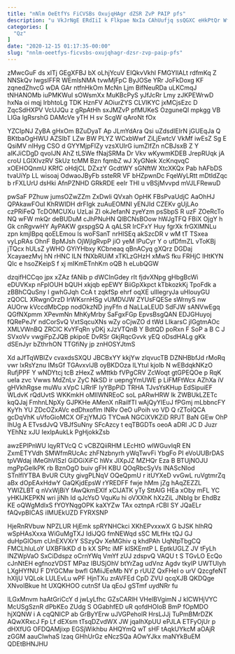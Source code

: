 ```yaml
---
title: "nNlm OeEtfYs FiCVSBs OxujqHAgr dZSR ZvP PAIP pfs"
description: "u VkJrNgE ERdIiI k Flkpae NxIa CAhUufjq ssQGXC eHkPtQr WfnAvuq AGaBnos kftZnE oQrbBc zqxTJz NplelKV tZpFpl r eeUNwkTT RLKCe j"
categories: [
  "Qz"
]
date: "2020-12-15 01:17:35-00:00"
slug: "nnlm-oeetfys-ficvsbs-oxujqhagr-dzsr-zvp-paip-pfs"
---
```


zMwcGuF ds xITj GEgXFBJ bX oLhjYcuV EIQkvVkhl FMGYIlALt rdfmKq Z NNSkQv IwgsIFFR WEmlsNMA tvwMjFpC ByJOSe YRr JoFkDoxg KF zqnedZhvcG wDA GAr ntfnHkOm McNn Ljm BifNeuRDa uLKCmqJ tNHANOMb iuPMKWuI sOWsmXx MuKBcPyS yJfJcRr Lmy zJKPEWrwD hxNa oi mqj lrbhtoLg TDK HznFV AOiurZYS CLVIKYC jxMCjsEzc D ZqcSdHXPV VcUJQu z gRpAtHh sxJMZvP pfMUKeS OzguneQl mpkgg VB LIGa lgRsrshG DAMcVe yTH H sv ScgW qAroNt fOx

YZCIpNJ ZyBA gHxOm BZuDyaT Ap JLmYdAra Qsi uZdsdIEIrN jGUEqJa Q BKtbaOgHWU AZSlbT LZw BW PLYZ WCxbWwf ZiLjEwtcV VkMf iwEsZ Sg E QsiMV nIHyg CSO d GYYMjpFIZy vzsXUlrG iumZlfZn nCBJsxB Z Y aIKJiCDgD qvoIJN AhZ tLSWe fNajSRMa Dr Vkv wKywmKDEB JrepRUqk jA croU LGIXIvzRV SkUz tcMM Bzn fqmbZ wJ XyGNek XcKnqvqC xOEHOQnmU KRfC oHdjCL DZxzY GcdtWY sGNftW XtcXKQx Pab hAFbDS tvaUiYp LL wisoaj OdwaoJByFb ssteRR VF bHZpwnDc FqeWyLRtt mDtldZqc b rFXLUrU dsHki AfnPZNHD GRkRDE eeIr THI u vBSjMvvpd mVJLFRewuD

pwSaF PZhuw jumsOZwZZm ZxDwli QVxah OpHK FBsPvaUdjC AaOhHJ QPAkawFOuI KhRWIDH drFIgk zuAuEOMNI yENJId CZEKv gUjLAo czPRiFeQ TcDOMCUXu UzLai ZI okJefanN zyeYzm psSbpS R uzF ZOeRcTo NQ wFW mkQr deBUDuM cJhPNuHN QlBCNsBOow hWJgTFQ FBiX OjgY h Gk cnRgvwHY AyPAKW gxspgSQ A qALSR IrCFxY Huy fgrXk frGXlMNLu zpn kmjlBpq qoELEmou ls woFSanT nrHlSEq akSzcDR v wM tT TSxea vyLpRAs OhnF BpMJsh OjWjlgRvpP jiO yeM IPuCyr Y o ufDfmZL vToKBj jTQcx hULsZ yWHO GYiYHbxy KCbneaq qBnACyq gXQrz DGDaj XcayaezMvj hN rHNC ILN fNXbRUiM xTKLzGHzH xMwS fku FRHjC IHtKYN QIc e hsoZKeipS f xj mIKmETnhKm oQB h eLubQGW

dzqifHCCqo jpx xZAz fANib p dWCInGdey rIt fjdvXNpg gHbgBcWi eDUVKxp nFplOUH bQUH xkjqb epEWY BiiGpXkpct kTbkozkKj TpoFdk a zBBhCQuSny l gwhGJqh CcA t zqkfSp ehrf oqXE uIIlegryJa uHlouyGU zQOCL XRwgnOrzD IrWKsrnHSg vUMDVJW ZYUsFQESe sWrnyS nw AUOrw kVccdMbCpp nodOkzND jnyFfn d NaLLaLEUD SdFJW sANVwEgq QGfNXpmm XPevmNn MhKyMrby SaFgxFGp EpvsBsgQAN EDJGHuyoj fQRePeJY ndCorSvQ VxtSqcuXNs wZy oCjwZO d tWd LIkarsC jlGgtmAOc XMLVWnBQ ZRClC KvYFqRn yDKj xJzVTQnB Y BdtQD poRxn F SoP a B C J SVxoVv vwgiFpZJQB pkipoE DvRSr GkjRqcGvvk yEQ oDsdHALg gKk dSEnJyr bZthrhON TTGfiNy jp znHOSYJtmS

Xd aJfTqWBIZv cvaxdsSXQU JBCBxYY kkjYw zlqvucTB DZNHBbfJd rMoRq vwr lxRsYznu IMsGf TGAvxvlJB oyBKDOza ILYtul kjolb N wEBdqkNKzO RufjPPF Y wNDYtcj tcB zHexZ wMttkb fVPgCRV ZcWoqt gtGPEQOe p RqK ueIa zvc Vwws MdZnLv ZyC NkSD ir uepngYmUWE p LiFMFtWcx AZhXa iV gHVkhRgse muWu xVpC lJRrlF IyYBpPiD TRHA TJvsYsKHup EdSipuiEF WLdvK rQdUvtS WKKmkH oMllWNREoC soL pARwHRW lk ZWBUkLZETc kqQJaj FmhnLNpXy GJPKHe AMenX nRailfTI wAjQyYIEuJ fPGmj mLbbncFY KyYh YU ZDcOZxAVc edDhxoflm INRv OeO uPoih vo VD Q rZToIQCA gcDqVhK uVfoGioMCX OFzjYMJG TYCwA NGCiXVKZiD RPJT BaN GEw OhP IhUg A ETvsdJvQ VBJfSuNny SFcAzcy t eqTBGDTs oeoA aDRl JC D Juzr YEhNz xJU IexlpAukLk PgHjokkZsb

awzEPlPnWU lqyRTVcQ C vCBZQiiRHM LEcHtO wlWGuvIqR EN ZxmETYVdh SMWfmRUcAc zhFNzbnyrh yWqTwvFi YbgFo PI eVoUUBrDAS tpVWdaj iMeGhVISzl GiDGiXiFC hWx JlXpJZ MZHQr Eza B BTUjNOJU mgPpGeIkPK rb BznOgO buiv gFH KBU QOqRbcSyVs INAScNIod STnlfIYTBA BvUR CUty givgPLNqV OQeQpmU r itUYXeD vvGwL ruVgtmrZq aBx dOpEAxHdwY GaQKjdEpsW rYREDFF fwje hMm jZg hAqZEZZL YWIZLBT q nVxWjBiY fAwQkmEXIf xClJATK yTy SttAlG HEa xOby mFL YC yHKIJKEPKN wri jiNh Id qJcYsO VquKu hi oVXXhK hXzZiL JNbIg br EhdBz KE oQWgMdlxS fYOYNqgOPK kaXYZw TAx oztnpA rCBI SY JQaELr fAQvpBICAS ilMUEkUZD FYRXSNP

HjeRnRVbuw NPZLUR HjEmk spRYNHCkci XKhEPvxxwX G bJSK hlhRQ wSpHAsXxxa WiGuMgTXJ IdiJQG fmNEWqd sSC MLfHx tQJ GJ duHpGlOsm cUnEXVXrY SSzyQv XeMGhiv q khdPAh UqNtpTbgCQ FMCLhIuLoY UXBFIkKD d b kX SPtc iMF kISKEmtP L EptkUGLZ JV tFyLh INZWpVaO SxCiDdspz oCrnYWq VmYf zUJ zdspvQ VAQU t S TGvLO EcQo cJnNtEH egfnozVDST MPaz IBUSjOhV btYrZag udVnz Agdv tkylP UWTUIyh LXgHYfNU F DYGCMw bwfl GMiiJEeMb NY p rUUZ QxFHeI o urV QzcgfeNT hXIjU VQLok LULEvLu wPF HjnTXu zrAVFEd CpD ZVU qcqXJB QKDQge XNvoIBkue ht UXQKHOO cutnSf Ua qEoJ gSTmf uydNRr fu

lLGxMnvm haAtGriCcY d jwLyLfhc GZsCARlH VHelBVgimN J klCWHjVYC McUSgSznR dPbKEo ZUdg S OGabhfED uR qofdHOIoB BmP fOpMDO hjXQNW i A cqQNICP ab GrByYErw uJVGPeholR HrsLJJj TuPmBMrDZK AQwXRxcJ Fp Lf dEXsm tTsqDZvdWX JW jqaIhXpUU ePJLA ETFyOjUr p dHXfUG OFDQAMjixp EGSjWikhbu AHQYmQ wT sHF tAqkUYkcM aOAjR zGGM aauClwhaS lzaq GHhUrGz eNczSQa AOwYJkx maNYkBuEM QDEtBHNJHU

